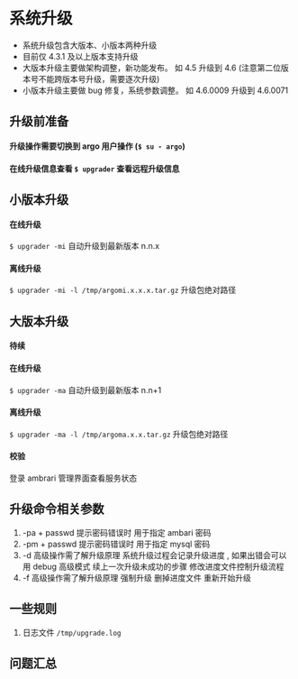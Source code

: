 # 系统升级
* 系统升级包含大版本、小版本两种升级
* 目前仅 4.3.1 及以上版本支持升级  
* 大版本升级主要做架构调整，新功能发布。 如 4.5 升级到 4.6 (注意第二位版本号不能跨版本号升级，需要逐次升级)
* 小版本升级主要做 bug 修复，系统参数调整。 如 4.6.0009 升级到 4.6.0071
## 升级前准备
#### 升级操作需要切换到 argo 用户操作 (`$ su - argo`)
#### 在线升级信息查看 `$ upgrader`    查看远程升级信息  

## 小版本升级
#### 在线升级
`$ upgrader -mi`     自动升级到最新版本 n.n.x
#### 离线升级  
`$ upgrader -mi -l /tmp/argomi.x.x.x.tar.gz`  升级包绝对路径 

## 大版本升级
#### 待续
#### 在线升级  
`$ upgrader -ma`    自动升级到最新版本 n.n+1
#### 离线升级  
`$ upgrader -ma -l /tmp/argoma.x.x.tar.gz`  升级包绝对路径  
#### 校验
登录 ambrari 管理界面查看服务状态

## 升级命令相关参数
1. -pa  + passwd  提示密码错误时 用于指定 ambari 密码  
1. -pm  + passwd 提示密码错误时 用于指定 mysql 密码
1. -d  高级操作需了解升级原理 系统升级过程会记录升级进度 , 如果出错会可以用 debug 高级模式 续上一次升级未成功的步骤 修改进度文件控制升级流程 
1. -f  高级操作需了解升级原理 强制升级 删掉进度文件 重新开始升级
## 一些规则
1. 日志文件 `/tmp/upgrade.log`
## 问题汇总


